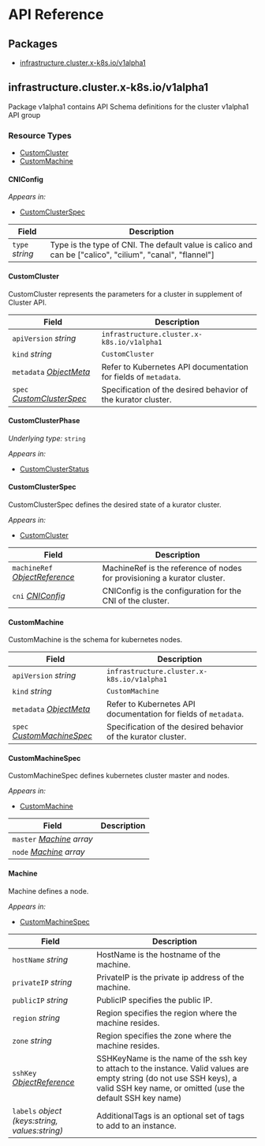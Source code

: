 # API Reference

## Packages
- [infrastructure.cluster.x-k8s.io/v1alpha1](#infrastructureclusterx-k8siov1alpha1)


## infrastructure.cluster.x-k8s.io/v1alpha1

Package v1alpha1 contains API Schema definitions for the cluster v1alpha1 API group

### Resource Types
- [CustomCluster](#customcluster)
- [CustomMachine](#custommachine)



#### CNIConfig





_Appears in:_
- [CustomClusterSpec](#customclusterspec)

| Field | Description |
| --- | --- |
| `type` _string_ | Type is the type of CNI. The default value is calico and can be ["calico", "cilium", "canal", "flannel"] |


#### CustomCluster



CustomCluster represents the parameters for a cluster in supplement of Cluster API.



| Field | Description |
| --- | --- |
| `apiVersion` _string_ | `infrastructure.cluster.x-k8s.io/v1alpha1`
| `kind` _string_ | `CustomCluster`
| `metadata` _[ObjectMeta](https://kubernetes.io/docs/reference/generated/kubernetes-api/v1.26/#objectmeta-v1-meta)_ | Refer to Kubernetes API documentation for fields of `metadata`. |
| `spec` _[CustomClusterSpec](#customclusterspec)_ | Specification of the desired behavior of the kurator cluster. |


#### CustomClusterPhase

_Underlying type:_ `string`



_Appears in:_
- [CustomClusterStatus](#customclusterstatus)



#### CustomClusterSpec



CustomClusterSpec defines the desired state of a kurator cluster.

_Appears in:_
- [CustomCluster](#customcluster)

| Field | Description |
| --- | --- |
| `machineRef` _[ObjectReference](https://kubernetes.io/docs/reference/generated/kubernetes-api/v1.26/#objectreference-v1-core)_ | MachineRef is the reference of nodes for provisioning a kurator cluster. |
| `cni` _[CNIConfig](#cniconfig)_ | CNIConfig is the configuration for the CNI of the cluster. |




#### CustomMachine



CustomMachine is the schema for kubernetes nodes.



| Field | Description |
| --- | --- |
| `apiVersion` _string_ | `infrastructure.cluster.x-k8s.io/v1alpha1`
| `kind` _string_ | `CustomMachine`
| `metadata` _[ObjectMeta](https://kubernetes.io/docs/reference/generated/kubernetes-api/v1.26/#objectmeta-v1-meta)_ | Refer to Kubernetes API documentation for fields of `metadata`. |
| `spec` _[CustomMachineSpec](#custommachinespec)_ | Specification of the desired behavior of the kurator cluster. |


#### CustomMachineSpec



CustomMachineSpec defines kubernetes cluster master and nodes.

_Appears in:_
- [CustomMachine](#custommachine)

| Field | Description |
| --- | --- |
| `master` _[Machine](#machine) array_ |  |
| `node` _[Machine](#machine) array_ |  |




#### Machine



Machine defines a node.

_Appears in:_
- [CustomMachineSpec](#custommachinespec)

| Field | Description |
| --- | --- |
| `hostName` _string_ | HostName is the hostname of the machine. |
| `privateIP` _string_ | PrivateIP is the private ip address of the machine. |
| `publicIP` _string_ | PublicIP specifies the public IP. |
| `region` _string_ | Region specifies the region where the machine resides. |
| `zone` _string_ | Region specifies the zone where the machine resides. |
| `sshKey` _[ObjectReference](https://kubernetes.io/docs/reference/generated/kubernetes-api/v1.26/#objectreference-v1-core)_ | SSHKeyName is the name of the ssh key to attach to the instance. Valid values are empty string (do not use SSH keys), a valid SSH key name, or omitted (use the default SSH key name) |
| `labels` _object (keys:string, values:string)_ | AdditionalTags is an optional set of tags to add to an instance. |



